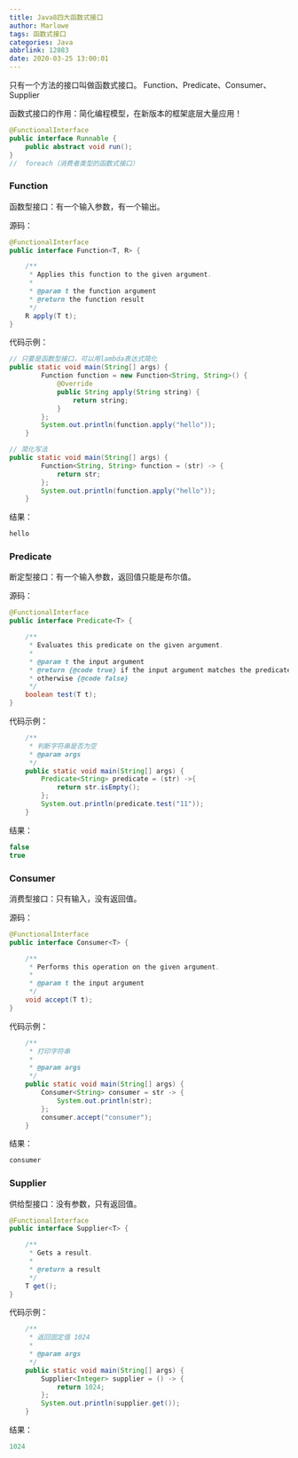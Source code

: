 ```yaml
---
title: Java8四大函数式接口
author: Marlowe
tags: 函数式接口
categories: Java
abbrlink: 12083
date: 2020-03-25 13:00:01
---
```

只有一个方法的接口叫做函数式接口。
Function、Predicate、Consumer、Supplier
<!--more-->
函数式接口的作用：简化编程模型，在新版本的框架底层大量应用！

```java
@FunctionalInterface
public interface Runnable {
    public abstract void run();
}
//  foreach（消费者类型的函数式接口）
```
### Function
函数型接口：有一个输入参数，有一个输出。

源码：
```java
@FunctionalInterface
public interface Function<T, R> {

    /**
     * Applies this function to the given argument.
     *
     * @param t the function argument
     * @return the function result
     */
    R apply(T t);
}
```
代码示例：
```java
// 只要是函数型接口，可以用lambda表达式简化
public static void main(String[] args) {
        Function function = new Function<String, String>() {
            @Override
            public String apply(String string) {
                return string;
            }
        };
        System.out.println(function.apply("hello"));
    }

// 简化写法
public static void main(String[] args) {
        Function<String, String> function = (str) -> {
            return str;
        };
        System.out.println(function.apply("hello"));
    }
```
结果：
```java
hello
```


### Predicate
断定型接口：有一个输入参数，返回值只能是布尔值。

源码：
```java
@FunctionalInterface
public interface Predicate<T> {

    /**
     * Evaluates this predicate on the given argument.
     *
     * @param t the input argument
     * @return {@code true} if the input argument matches the predicate,
     * otherwise {@code false}
     */
    boolean test(T t);
}
```

代码示例：
```java
    /**
     * 判断字符串是否为空
     * @param args
     */
    public static void main(String[] args) {
        Predicate<String> predicate = (str) ->{
            return str.isEmpty();
        };
        System.out.println(predicate.test("11"));
    }
```
结果：
```java
false
true
```

### Consumer
消费型接口：只有输入，没有返回值。

源码：
```java
@FunctionalInterface
public interface Consumer<T> {

    /**
     * Performs this operation on the given argument.
     *
     * @param t the input argument
     */
    void accept(T t);
}
```

代码示例：
```java
    /**
     * 打印字符串
     *
     * @param args
     */
    public static void main(String[] args) {
        Consumer<String> consumer = str -> {
            System.out.println(str);
        };
        consumer.accept("consumer");
    }
```

结果：
```java
consumer
```



### Supplier
供给型接口：没有参数，只有返回值。
```java
@FunctionalInterface
public interface Supplier<T> {

    /**
     * Gets a result.
     *
     * @return a result
     */
    T get();
}
```

代码示例：
```java
    /**
     * 返回固定值 1024
     *
     * @param args
     */
    public static void main(String[] args) {
        Supplier<Integer> supplier = () -> {
            return 1024;
        };
        System.out.println(supplier.get());
    }
```

结果：
```java
1024
```









